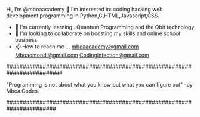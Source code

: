   Hi,
I’m @mboaacademy
   👀 I’m interested in:
      coding
      hacking
      web development
      programming in Python,C,HTML,Javascript,CSS.
- 🌱 I’m currently learning ..Quantum Programming and the Qbit technology
- 💞️ I’m looking to collaborate on boosting my skills and online  school business.
- 📫 How to reach me ...
         mboaacademy@gmail.com
         Mboaomondi@gmail.com
         Codinginfection@gmail.com

#########################################################################

   "Programming is not about what you know but what you can figure out"
                                                          -by Mboa.Codes.
                                                          
 #######################################################################                                                         
<!---
mboaacademy/mboaacademy is a ✨ special ✨ repository because its `README.md` (this file) appears on your GitHub profile.
You can click the Preview link to take a look at your changes.
--->
